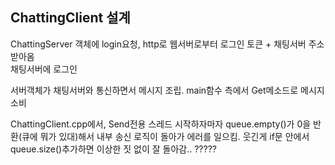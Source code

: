 ﻿## ChattingClient 설계

ChattingServer 객체에 login요청, http로 웹서버로부터 로그인 토큰 + 채팅서버 주소 받아옴  
채팅서버에 로그인  

서버객체가 채팅서버와 통신하면서 메시지 조립. main함수 측에서 Get메소드로 메시지 소비

ChattingClient.cpp에서, Send전용 스레드 시작하자마자 queue.empty()가 0을 반환(큐에 뭐가 있대)해서 내부 송신 로직이 돌아가 
에러를 일으킴. 웃긴게 if문 안에서 queue.size()추가하면 이상한 짓 없이 잘 돌아감.. ?????